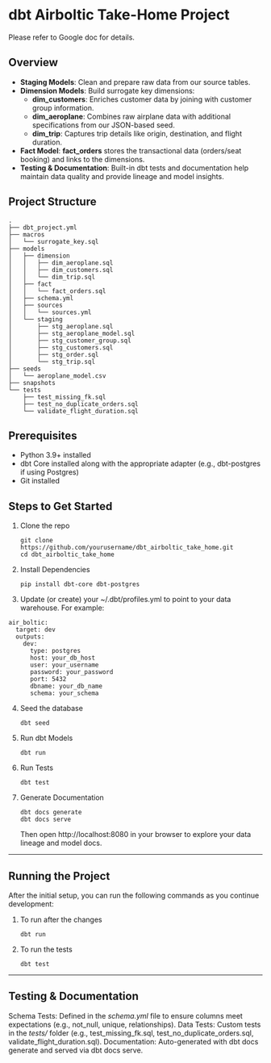 # dbt Airboltic Take-Home Project
Please refer to Google doc for details.

## Overview

- **Staging Models**: Clean and prepare raw data from our source tables.
- **Dimension Models**: Build surrogate key dimensions:
  - **dim_customers**: Enriches customer data by joining with customer group information.
  - **dim_aeroplane**: Combines raw airplane data with additional specifications from our JSON-based seed.
  - **dim_trip**: Captures trip details like origin, destination, and flight duration.
- **Fact Model**: **fact_orders** stores the transactional data (orders/seat booking) and links to the dimensions.
- **Testing & Documentation**: Built-in dbt tests and documentation help maintain data quality and provide lineage and model insights.

## Project Structure

```plaintext
.
├── dbt_project.yml
├── macros
│   └── surrogate_key.sql
├── models
│   ├── dimension
│   │   ├── dim_aeroplane.sql
│   │   ├── dim_customers.sql
│   │   └── dim_trip.sql
│   ├── fact
│   │   └── fact_orders.sql
│   ├── schema.yml
│   ├── sources
│   │   └── sources.yml
│   └── staging
│       ├── stg_aeroplane.sql
│       ├── stg_aeroplane_model.sql
│       ├── stg_customer_group.sql
│       ├── stg_customers.sql
│       ├── stg_order.sql
│       └── stg_trip.sql
├── seeds
│   └── aeroplane_model.csv
├── snapshots
└── tests
    ├── test_missing_fk.sql
    ├── test_no_duplicate_orders.sql
    └── validate_flight_duration.sql
```

## Prerequisites
 - Python 3.9+ installed
 - dbt Core installed along with the appropriate adapter (e.g., dbt-postgres if using Postgres)
 - Git installed

## Steps to Get Started
1. Clone the repo
    ```
   git clone https://github.com/yourusername/dbt_airboltic_take_home.git
   cd dbt_airboltic_take_home
   ```
2. Install Dependencies
   ```
   pip install dbt-core dbt-postgres
   ```
3. Update (or create) your ~/.dbt/profiles.yml to point to your data warehouse. For example:
  ```
  air_boltic:
    target: dev
    outputs:
      dev:
        type: postgres
        host: your_db_host
        user: your_username
        password: your_password
        port: 5432
        dbname: your_db_name
        schema: your_schema
```
4. Seed the database
   ```
   dbt seed

   ```
5. Run dbt Models
   ```
   dbt run
   ```
6. Run Tests
   ```
   dbt test
   ```
7. Generate Documentation
   ```
   dbt docs generate
   dbt docs serve
   ```
   Then open http://localhost:8080 in your browser to explore your data lineage and model docs.

------------------------------------------------------------------------------------------------------
## Running the Project
After the initial setup, you can run the following commands as you continue development:

1. To run after the changes
   ```
   dbt run
   ```
2. To run the tests
   ```
   dbt test
   ```
   
------------------------------------------------------------------------------------------------------

## Testing & Documentation
Schema Tests: Defined in the _schema.yml_ file to ensure columns meet expectations (e.g., not_null, unique, relationships).
Data Tests: Custom tests in the _tests/_ folder (e.g., test_missing_fk.sql, test_no_duplicate_orders.sql, validate_flight_duration.sql).
Documentation: Auto-generated with dbt docs generate and served via dbt docs serve.
